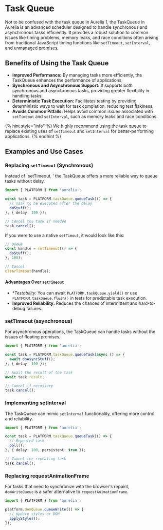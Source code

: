 # Task Queue

Not to be confused with the task queue in Aurelia 1, the TaskQueue in Aurelia is an advanced scheduler designed to handle synchronous and asynchronous tasks efficiently. It provides a robust solution to common issues like timing problems, memory leaks, and race conditions often arising from traditional JavaScript timing functions like `setTimeout`, `setInterval`, and unmanaged promises.

## Benefits of Using the Task Queue

- **Improved Performance:** By managing tasks more efficiently, the TaskQueue enhances the performance of applications.
- **Synchronous and Asynchronous Support:** It supports both synchronous and asynchronous tasks, providing greater flexibility in handling tasks.
- **Deterministic Task Execution:** Facilitates testing by providing deterministic ways to wait for task completion, reducing test flakiness.
- **Avoids Common Pitfalls:** Helps avoid common issues associated with `setTimeout` and `setInterval`, such as memory leaks and race conditions.

{% hint style="info" %}
We highly recommend using the task queue to replace existing uses of `setTimeout` and `setInterval` for better-performing applications.
{% endhint %}

## Examples and Use Cases

### Replacing `setTimeout` (Synchronous)

Instead of `setTimeout, ' the TaskQueue offers a more reliable way to queue tasks without delay.

```typescript
import { PLATFORM } from 'aurelia';

const task = PLATFORM.taskQueue.queueTask(() => {
  // Task to be executed after the delay
  doStuff();
}, { delay: 100 });

// Cancel the task if needed
task.cancel();
```

If you were to use a native `setTimout`, it would look like this:

```typescript
// Queue
const handle = setTimeout(() => {
  doStuff();
}, 100);

// Cancel
clearTimeout(handle);
```

#### Advantages Over `setTimeout`

- **Testability:* You can await `PLATFORM.taskQueue.yield()` or use `PLATFORM.taskQueue.flush()` in tests for predictable task execution.
- **Improved Reliability:** Reduces the chances of intermittent and hard-to-debug failures.

### setTimeout (asynchronous)

For asynchronous operations, the TaskQueue can handle tasks without the issues of floating promises.

```typescript
import { PLATFORM } from 'aurelia';

const task = PLATFORM.taskQueue.queueTask(async () => {
  await doAsyncStuff();
}, { delay: 100 });

// Await the result of the task
await task.result;

// Cancel if necessary
task.cancel();
```

### Implementing setInterval

The TaskQueue can mimic `setInterval` functionality, offering more control and reliability.

```typescript
import { PLATFORM } from 'aurelia';

const task = PLATFORM.taskQueue.queueTask(() => {
  // Repeated task
  poll();
}, { delay: 100, persistent: true });

// Cancel the repeating task
task.cancel();
```

### Replacing requestAnimationFrame

For tasks that need to synchronize with the browser's repaint, `domWriteQueue` is a safer alternative to `requestAnimationFrame`.

```typescript
import { PLATFORM } from 'aurelia';

platform.domQueue.queueWrite(() => {
  // Update styles or DOM
  applyStyles();
});
```
